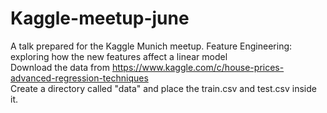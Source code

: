 # Kaggle-meetup-june
A talk prepared for the Kaggle Munich meetup. Feature Engineering: exploring how the new features affect a linear model
<br>
Download the data from https://www.kaggle.com/c/house-prices-advanced-regression-techniques <br>
Create a directory called "data" and place the train.csv and test.csv inside it.
